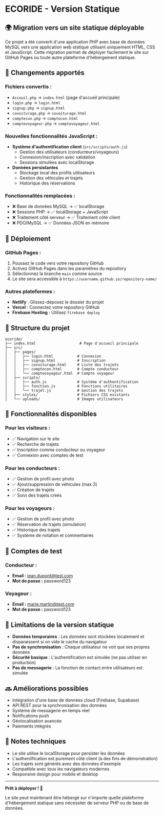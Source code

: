 # ECORIDE - Version Statique

## 🌍 Migration vers un site statique déployable

Ce projet a été converti d'une application PHP avec base de données MySQL vers une application web statique utilisant uniquement HTML, CSS et JavaScript. Cette migration permet de déployer facilement le site sur GitHub Pages ou toute autre plateforme d'hébergement statique.

## 🔄 Changements apportés

### Fichiers convertis :
- `Acceuil.php` → `index.html` (page d'accueil principale)
- `login.php` → `login.html` 
- `signup.php` → `signup.html`
- `covoiturage.php` → `covoiturage.html`
- `comptecon.php` → `comptecon.html`
- `comptevoyageur.php` → `comptevoyageur.html`

### Nouvelles fonctionnalités JavaScript :
- **Système d'authentification client** (`src/scripts/auth.js`)
  - Gestion des utilisateurs (conducteurs/voyageurs)
  - Connexion/inscription avec validation
  - Sessions simulées avec localStorage
- **Données persistantes** 
  - Stockage local des profils utilisateurs
  - Gestion des véhicules et trajets
  - Historique des réservations

### Fonctionnalités remplacées :
- ❌ Base de données MySQL → ✅ localStorage
- ❌ Sessions PHP → ✅ localStorage + JavaScript
- ❌ Traitement côté serveur → ✅ Traitement côté client
- ❌ PDO/MySQL → ✅ Données JSON en mémoire

## 🚀 Déploiement

### GitHub Pages :
1. Poussez le code vers votre repository GitHub
2. Activez GitHub Pages dans les paramètres du repository
3. Sélectionnez la branche `main` comme source
4. Le site sera accessible à `https://username.github.io/repository-name/`

### Autres plateformes :
- **Netlify** : Glissez-déposez le dossier du projet
- **Vercel** : Connectez votre repository GitHub
- **Firebase Hosting** : Utilisez `firebase deploy`

## 📁 Structure du projet

```
ecoride/
├── index.html                    # Page d'accueil principale
├── src/
│   ├── pages/
│   │   ├── login.html           # Connexion
│   │   ├── signup.html          # Inscription
│   │   ├── covoiturage.html     # Liste des trajets
│   │   ├── comptecon.html       # Compte conducteur
│   │   └── comptevoyageur.html  # Compte voyageur
│   ├── scripts/
│   │   ├── auth.js              # Système d'authentification
│   │   ├── fonction.js          # Fonctions utilitaires
│   │   └── trajet.js            # Gestion des trajets
│   ├── styles/                  # Fichiers CSS existants
│   └── uploads/                 # Images utilisateurs
```

## 🔧 Fonctionnalités disponibles

### Pour les visiteurs :
- ✅ Navigation sur le site
- ✅ Recherche de trajets
- ✅ Inscription comme conducteur ou voyageur
- ✅ Connexion avec comptes de test

### Pour les conducteurs :
- ✅ Gestion de profil avec photo
- ✅ Ajout/suppression de véhicules (max 3)
- ✅ Création de trajets
- ✅ Suivi des trajets créés

### Pour les voyageurs :
- ✅ Gestion de profil avec photo
- ✅ Réservation de trajets (simulation)
- ✅ Historique des trajets
- ✅ Système de notation et commentaires

## 🧪 Comptes de test

### Conducteur :
- **Email :** jean.dupont@test.com
- **Mot de passe :** password123

### Voyageur :
- **Email :** marie.martin@test.com
- **Mot de passe :** password123

## 🎯 Limitations de la version statique

- **Données temporaires** : Les données sont stockées localement et disparaissent si on vide le cache du navigateur
- **Pas de synchronisation** : Chaque utilisateur ne voit que ses propres données
- **Sécurité basique** : L'authentification est simulée (ne pas utiliser en production)
- **Pas de messagerie** : La fonction de contact entre utilisateurs est simulée

## 🔜 Améliorations possibles

- Intégration d'une base de données cloud (Firebase, Supabase)
- API REST pour la synchronisation des données
- Système de messagerie en temps réel
- Notifications push
- Géolocalisation avancée
- Paiements intégrés

## 📝 Notes techniques

- Le site utilise le localStorage pour persister les données
- L'authentification est purement côté client (à des fins de démonstration)
- Les trajets sont générés avec des données d'exemple
- Compatible avec tous les navigateurs modernes
- Responsive design pour mobile et desktop

---

**Prêt à déployer ! 🚀**

Le site peut maintenant être hébergé sur n'importe quelle plateforme d'hébergement statique sans nécessiter de serveur PHP ou de base de données.
